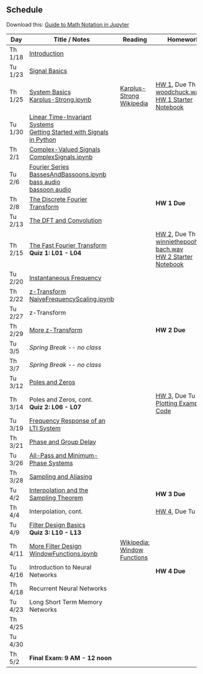 ## Schedule

Download this: [Guide to Math Notation in Jupyter](examples/MathNotationGuide.ipynb)


| Day     | Title / Notes                                                      | Reading               | Homework                                   |
|---------|--------------------------------------------------------------------|-----------------------|--------------------------------------------|
| Th 1/18 | [Introduction](lectures/L00-Introduction.pdf)                      |                       |                                            |
| Tu 1/23 | [Signal Basics](lectures/L01-SignalBasics.pdf)                     |                       |                                            |
| Th 1/25 | [System Basics](lectures/L02-SystemBasics.pdf)<br>[Karplus-Strong.ipynb](examples/Karplus-Strong.ipynb) | [Karplus-Strong Wikipedia](https://en.wikipedia.org/wiki/Karplus%E2%80%93Strong_string_synthesis)   | [HW 1](homeworks/hw1.pdf), Due Th 2/8<br>[woodchuck.wav](homeworks/woodchuck.wav)<br>[HW 1 Starter Notebook](homeworks/HW1-Starter.ipynb) |
| Tu 1/30 | [Linear Time-Invariant Systems](lectures/L03-LTISystems.pdf)<br>[Getting Started with Signals in Python](examples/SignalsInPython.ipynb) |                       |                                            |
| Th 2/1  | [Complex-Valued Signals](lectures/L04-ComplexSignals.pdf)<br>[ComplexSignals.ipynb](examples/ComplexSignals.ipynb) |                       |                                            |
| Tu 2/6  | [Fourier Series](lectures/L05-FourierSeries.pdf)<br>[BassesAndBassoons.ipynb](examples/BassesAndBassoons.ipynb)<br>[bass audio](examples/double-bass_A1_1_forte_arco-normal.wav)<br>[bassoon audio](examples/bassoon_A2_1_forte_normal.wav) |  |  |
| Th 2/8  | [The Discrete Fourier Transform](lectures/L06-DiscreteFourierTransform.pdf)  |             | **HW 1 Due**                               |
| Tu 2/13 | [The DFT and Convolution](lectures/L07-DFTConvolution.pdf)         |                       |                                            |
| Th 2/15 | [The Fast Fourier Transform](lectures/L08-FFT_STFT.pdf)<br>**Quiz 1: L01 - L04** |         | [HW 2](homeworks/hw2.pdf), Due Th 2/29<br>[winniethepooh.wav](homeworks/winniethepooh.wav)<br>[bach.wav](homeworks/bach.wav)<br>[HW 2 Starter Notebook](homeworks/HW2-Starter.ipynb) |
| Tu 2/20 | [Instantaneous Frequency](lectures/L09-InstantaneousFrequency.pdf) |                       |                                            |
| Th 2/22 | [z-Transform](lectures/L10-zTransform.pdf)<br>[NaiveFrequencyScaling.ipynb](examples/NaiveFrequencyScaling.ipynb)  |                       |                                            |
| Tu 2/27 | z-Transform                                                        |                       |                                            |
| Th 2/29 | [More z-Transform](lectures/L11-zTransform2.pdf)                   |                       | **HW 2 Due**                               |
| Tu 3/5  | *Spring Break -- no class* | | |
| Th 3/7  | *Spring Break -- no class* | | |
| Tu 3/12 | [Poles and Zeros](lectures/L12-PolesAndZeros.pdf)                  |                       |                                            |
| Th 3/14 | Poles and Zeros, cont.<br>**Quiz 2: L06 - L07**                    |                       | [HW 3](homeworks/hw3.pdf), Due Tu 4/2<br>[Plotting Example Code](examples/FrequencyResponsePlots.ipynb) |
| Tu 3/19 | [Frequency Response of an LTI System](lectures/L13-FrequencyResponse.pdf) |                |                                            |
| Th 3/21 | [Phase and Group Delay](lectures/L14-PhaseAndGroupDelay.pdf)       |                       |                                            |
| Tu 3/26 | [All-Pass and Minimum-Phase Systems](lectures/L15-AllPassAndMinimumPhase.pdf) |            |                                            |
| Th 3/28 | [Sampling and Aliasing](lectures/L16-SamplingAndAliasing.pdf)      |                       |                                            |
| Tu 4/2  | [Interpolation and the Sampling Theorem](lectures/L17-InterpolationAndSamplingTheorem.pdf) | | **HW 3 Due**                             |
| Th 4/4  | Interpolation, cont.                                               |                       | [HW 4](homeworks/hw4.pdf), Due Tu 4/16     |
| Tu 4/9  | [Filter Design Basics](lectures/L18-FilterDesignBasics.pdf)<br>**Quiz 3: L10 - L13** |     |                                            |
| Th 4/11 | [More Filter Design](lectures/L19-MoreFilterDesign.pdf)<br>[WindowFunctions.ipynb](examples/WindowFunctions.ipynb) | [Wikipedia: Window Functions](https://en.wikipedia.org/wiki/Window_function) |                                            |
| Tu 4/16 | Introduction to Neural Networks                                    |                       | **HW 4 Due**                               |
| Th 4/18 | Recurrent Neural Networks                                          |                       |                                            |
| Tu 4/23 | Long Short Term Memory Networks                                    |                       |                                            |
| Th 4/25 |                                                                    |                       |                                            |
| Tu 4/30 |                                                                    |                       |                                            |
| Th 5/2  | **Final Exam: 9 AM - 12 noon**                                     |                       |                                            |
